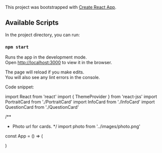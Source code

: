 This project was bootstrapped with [Create React App](https://github.com/facebook/create-react-app).

## Available Scripts

In the project directory, you can run:

### `npm start`

Runs the app in the development mode.<br>
Open [http://localhost:3000](http://localhost:3000) to view it in the browser.

The page will reload if you make edits.<br>
You will also see any lint errors in the console.

Code snippet:

import React from 'react'
import { ThemeProvider } from 'react-jss'
import PortraitCard from './PortraitCard'
import InfoCard from './InfoCard'
import QuestionCard from './QuestionCard'

/\*\*

- Photo url for cards.
  \*/
  import photo from '../images/photo.png'

const App = () => (
<ThemeProvider theme={defaultTheme}>
<div>
<PortraitCard name="Daniel Dowd" position="CTO" photo={photo} />
<InfoCard
name="Daniel Dowd"
responsiblities={['Programming', 'Databases']}
photo={photo}
aboutMe="I enjoy making software"
/>
<QuestionCard
photo={photo}
names={['Andrew Currinder', 'Will Edwards', 'Daniel Dowd']}
/>
</div>
</ThemeProvider>
)
